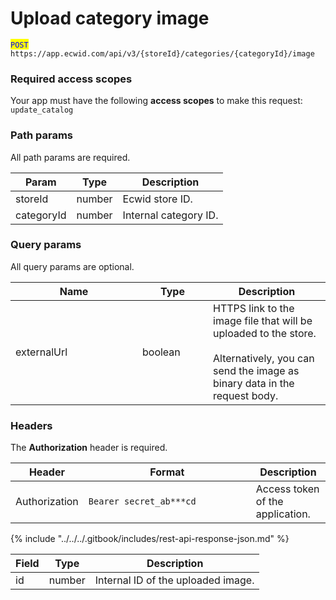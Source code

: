 # Upload category image

<mark style="color:blue;">`POST`</mark> `https://app.ecwid.com/api/v3/{storeId}/categories/{categoryId}/image`&#x20;

### Required access scopes

Your app must have the following **access scopes** to make this request: `update_catalog`

### Path params

All path params are required.

| Param      | Type   | Description           |
| ---------- | ------ | --------------------- |
| storeId    | number | Ecwid store ID.       |
| categoryId | number | Internal category ID. |

### Query params

All query params are optional.

<table data-full-width="false"><thead><tr><th width="187">Name</th><th width="97">Type</th><th>Description</th></tr></thead><tbody><tr><td>externalUrl</td><td>boolean</td><td>HTTPS link to the image file that will be uploaded to the store.<br><br>Alternatively, you can send the image as binary data in the request body.</td></tr></tbody></table>

### Headers

The **Authorization** header is required.

<table><thead><tr><th>Header</th><th width="252">Format</th><th>Description</th></tr></thead><tbody><tr><td>Authorization</td><td><code>Bearer secret_ab***cd</code></td><td>Access token of the application.</td></tr></tbody></table>

{% include "../../../.gitbook/includes/rest-api-response-json.md" %}

| Field | Type   | Description                        |
| ----- | ------ | ---------------------------------- |
| id    | number | Internal ID of the uploaded image. |
